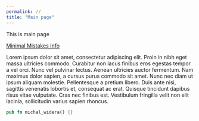 ```yaml
---
permalink: //
title: "Main page"
---
```


This is main page

[Minimal Mistakes Info][mm-info]

Lorem ipsum dolor sit amet, consectetur adipiscing elit. Proin in nibh eget massa ultricies commodo. Curabitur non lacus finibus eros egestas tempor a vel orci. Nunc vel pulvinar lectus. Aenean ultricies auctor fermentum. Nam maximus dolor sapien, a cursus purus commodo sit amet. Nunc nec diam ut ipsum aliquam molestie. Pellentesque a pretium libero. Duis ante nisi, sagittis venenatis lobortis et, consequat ac erat. Quisque tincidunt dapibus risus vitae vulputate. Cras nec finibus est. Vestibulum fringilla velit non elit lacinia, sollicitudin varius sapien rhoncus.

```rust
pub fn michal_widera() {}
```

[mm-info]: https://mmistakes.github.io/minimal-mistakes/docs/quick-start-guide/